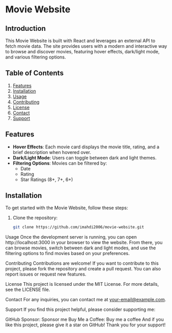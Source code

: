 # Movie Website

## Introduction
This Movie Website is built with React and leverages an external API to fetch movie data.
The site provides users with a modern and interactive way to browse and discover movies,
featuring hover effects, dark/light mode, and various filtering options.

## Table of Contents
1. [Features](#features)
2. [Installation](#installation)
3. [Usage](#usage)
4. [Contributing](#contributing)
5. [License](#license)
6. [Contact](#contact)
7. [Support](#support)

## Features
- **Hover Effects**: Each movie card displays the movie title, rating, and a brief description when hovered over.
- **Dark/Light Mode**: Users can toggle between dark and light themes.
- **Filtering Options**: Movies can be filtered by:
  - Date
  - Rating
  - Star Ratings (8+, 7+, 6+)

## Installation
To get started with the Movie Website, follow these steps:

1. Clone the repository:
   ```bash
   git clone https://github.com/imahdi2006/movie-website.git
Usage
Once the development server is running, you can open http://localhost:3000 in your browser to view the website. From there, you can browse movies, switch between dark and light modes, and use the filtering options to find movies based on your preferences.

Contributing
Contributions are welcome! If you want to contribute to this project, please fork the repository and create a pull request. You can also report issues or request new features.

License
This project is licensed under the MIT License. For more details, see the LICENSE file.

Contact
For any inquiries, you can contact me at your-email@example.com.

Support
If you find this project helpful, please consider supporting me:

GitHub Sponsor: Sponsor me
Buy Me a Coffee: Buy me a coffee
And if you like this project, please give it a star on GitHub! Thank you for your support!


